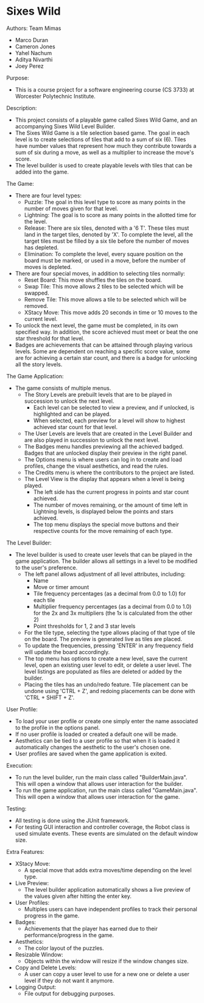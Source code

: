 Sixes Wild
==============

Authors: Team Mimas
* Marco Duran
* Cameron Jones
* Yahel Nachum
* Aditya Nivarthi
* Joey Perez

Purpose:
* This is a course project for a software engineering course (CS 3733) at Worcester Polytechnic Institute.

Description:
* This project consists of a playable game called Sixes Wild Game, and an accompanying Sixes Wild Level Builder.
* The Sixes Wild Game is a tile selection based game. The goal in each level is to create selections of tiles that add to a sum of six (6). Tiles have number values that represent how much they contribute towards a sum of six during a move, as well as a multiplier to increase the move's score.
* The level builder is used to create playable levels with tiles that can be added into the game.

The Game:
* There are four level types:
  * Puzzle: The goal in this level type to score as many points in the number of moves given for that level.
  * Lightning: The goal is to score as many points in the allotted time for the level.
  * Release: There are six tiles, denoted with a '6 T'. These tiles must land in the target tiles, denoted by 'X'. To complete the level, all the target tiles must be filled by a six tile before the number of moves has depleted.
  * Elimination: To complete the level, every square position on the board must be marked, or used in a move, before the number of moves is depleted.
* There are four special moves, in addition to selecting tiles normally:
  * Reset Board: This move shuffles the tiles on the board.
  * Swap Tile: This move allows 2 tiles to be selected which will be swapped.
  * Remove Tile: This move allows a tile to be selected which will be removed.
  * XStacy Move: This move adds 20 seconds in time or 10 moves to the current level.
* To unlock the next level, the game must be completed, in its own specified way. In addition, the score achieved must meet or beat the one star threshold for that level.
* Badges are achievements that can be attained through playing various levels. Some are dependent on reaching a specific score value, some are for achieving a certain star count, and there is a badge for unlocking all the story levels.

The Game Application:
* The game consists of multiple menus.
  * The Story Levels are prebuilt levels that are to be played in succession to unlock the next level.
    * Each level can be selected to view a preview, and if unlocked, is highlighted and can be played.
    * When selected, each preview for a level will show to highest achieved star count for that level.
  * The User Levels are levels that are created in the Level Builder and are also played in succession to unlock the next level.
  * The Badges menu handles previewing all the achieved badged. Badges that are unlocked display their preview in the right panel.
  * The Options menu is where users can log in to create and load profiles, change the visual aesthetics, and read the rules.
  * The Credits menu is where the contributors to the project are listed.
  * The Level View is the display that appears when a level is being played.
    * The left side has the current progress in points and star count achieved.
    * The number of moves remaining, or the amount of time left in Lightning levels, is displayed below the points and stars achieved.
    * The top menu displays the special move buttons and their respective counts for the move remaining of each type.

The Level Builder:
* The level builder is used to create user levels that can be played in the game application. The builder allows all settings in a level to be modified to the user's preference.
  * The left panel allows adjustment of all level attributes, including:
    * Name
    * Move or timer amount
    * Tile frequency percentages (as a decimal from 0.0 to 1.0) for each tile
    * Multiplier frequency percentages (as a decimal from 0.0 to 1.0) for the 2x and 3x multipliers (the 1x is calculated from the other 2)
    * Point thresholds for 1, 2 and 3 star levels
  * For the tile type, selecting the type allows placing of that type of tile on the board. The preview is generated live as tiles are placed.
  * To update the frequencies, pressing 'ENTER' in any frequency field will update the board accordingly.
  * The top menu has options to create a new level, save the current level, open an existing user level to edit, or delete a user level. The level listings are populated as files are deleted or added by the builder.
  * Placing the tiles has an undo/redo feature. Tile placement can be undone using 'CTRL + Z', and redoing placements can be done with 'CTRL + SHIFT + Z'.

User Profile:
* To load your user profile or create one simply enter the name associated to the profile in the options panel.
* If no user profile is loaded or created a default one will be made.
* Aesthetics can be tied to a user profile so that when it is loaded it automatically changes the aesthetic to the user's chosen one.
* User profiles are saved when the game application is exited.

Execution:
* To run the level builder, run the main class called "BuilderMain.java". This will open a window that allows user interaction for the builder.
* To run the game application, run the main class called "GameMain.java". This will open a window that allows user interaction for the game.

Testing:
* All testing is done using the JUnit framework.
* For testing GUI interaction and controller coverage, the Robot class is used simulate events. These events are simulated on the default window size. 

Extra Features:
* XStacy Move:
  * A special move that adds extra moves/time depending on the level type.
* Live Preview:
  * The level builder application automatically shows a live preview of the values given after hitting the enter key.
* User Profiles:
  * Multiples users can have independent profiles to track their personal progress in the game.
* Badges:
  * Achievements that the player has earned due to their performance/progress in the game.
* Aesthetics:
  * The color layout of the puzzles.
* Resizable Window:
  * Objects within the window will resize if the window changes size.
* Copy and Delete Levels:
  * A user can copy a user level to use for a new one or delete a user level if they do not want it anymore.
* Logging Output:
  * File output for debugging purposes.
